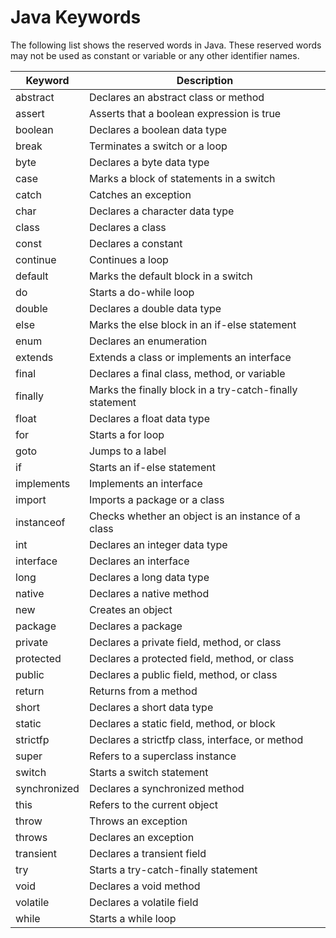 # Java Keywords
The following list shows the reserved words in Java. These reserved words may not be used as constant or variable or any other identifier names.

| Keyword | Description |
| --- | --- |
| abstract | Declares an abstract class or method |
| assert | Asserts that a boolean expression is true |
| boolean | Declares a boolean data type |
| break | Terminates a switch or a loop |
| byte | Declares a byte data type |
| case | Marks a block of statements in a switch |
| catch | Catches an exception |
| char | Declares a character data type |
| class | Declares a class |
| const | Declares a constant |
| continue | Continues a loop |
| default | Marks the default block in a switch |
| do | Starts a do-while loop |
| double | Declares a double data type |
| else | Marks the else block in an if-else statement |
| enum | Declares an enumeration |
| extends | Extends a class or implements an interface |
| final | Declares a final class, method, or variable |
| finally | Marks the finally block in a try-catch-finally statement |
| float | Declares a float data type |
| for | Starts a for loop |
| goto | Jumps to a label |
| if | Starts an if-else statement |
| implements | Implements an interface |
| import | Imports a package or a class |
| instanceof | Checks whether an object is an instance of a class |
| int | Declares an integer data type |
| interface | Declares an interface |
| long | Declares a long data type |
| native | Declares a native method |
| new | Creates an object |
| package | Declares a package |
| private | Declares a private field, method, or class |
| protected | Declares a protected field, method, or class |
| public | Declares a public field, method, or class |
| return | Returns from a method |
| short | Declares a short data type |
| static | Declares a static field, method, or block |
| strictfp | Declares a strictfp class, interface, or method |
| super | Refers to a superclass instance |
| switch | Starts a switch statement |
| synchronized | Declares a synchronized method |
| this | Refers to the current object |
| throw | Throws an exception |
| throws | Declares an exception |
| transient | Declares a transient field |
| try | Starts a try-catch-finally statement |
| void | Declares a void method |
| volatile | Declares a volatile field |
| while | Starts a while loop |

